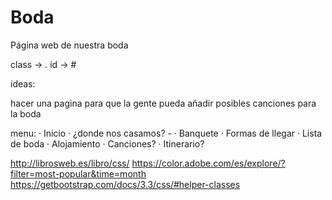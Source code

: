 # Boda
Página web de nuestra boda


class   -> .
id      -> #


ideas:

hacer una pagina para que la gente pueda añadir posibles canciones para la boda

menu:
· Inicio
· ¿donde nos casamos? -
· Banquete
· Formas de llegar
· Lista de boda
· Alojamiento
· Canciones?
· Itinerario?


http://librosweb.es/libro/css/
https://color.adobe.com/es/explore/?filter=most-popular&time=month
https://getbootstrap.com/docs/3.3/css/#helper-classes